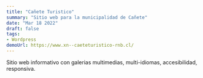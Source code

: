 ```yaml
---
title: "Cañete Turistico"
summary: "Sitio web para la municipalidad de Cañete"
date: "Mar 18 2022"
draft: false
tags:
- Wordpress
demoUrl: https://www.xn--caeteturistico-rnb.cl/
---
```


Sitio web informativo con galerias multimedias, multi-idiomas, accesibilidad, responsiva.
